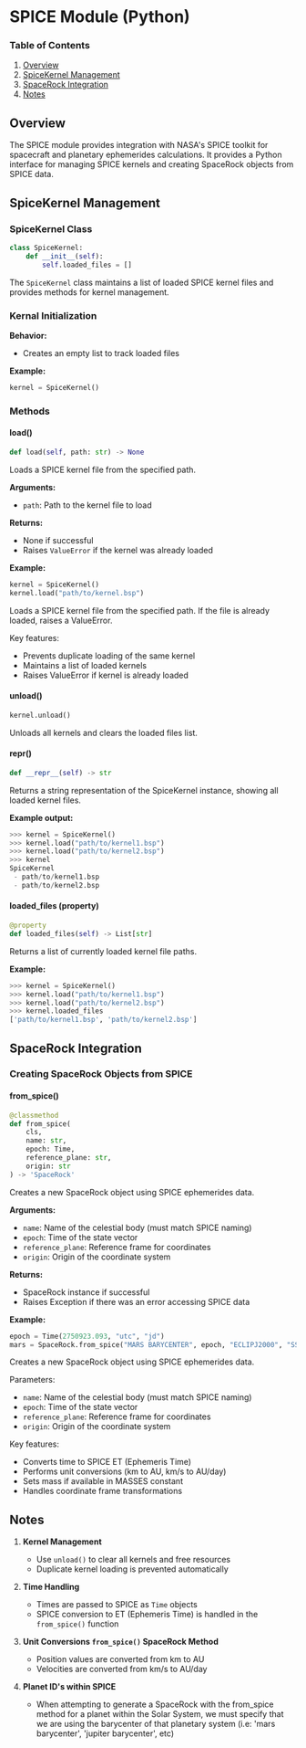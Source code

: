 # SPICE Module (Python)

### Table of Contents
1. [Overview](#overview)
2. [SpiceKernel Management](#spicekernel-management)
3. [SpaceRock Integration](#spacerock-integration)
4. [Notes](#notes)

## Overview

The SPICE module provides integration with NASA's SPICE toolkit for spacecraft and planetary ephemerides calculations. It provides a Python interface for managing SPICE kernels and creating SpaceRock objects from SPICE data.

## SpiceKernel Management

### SpiceKernel Class
```python
class SpiceKernel:
    def __init__(self):
        self.loaded_files = []
```

The `SpiceKernel` class maintains a list of loaded SPICE kernel files and provides methods for kernel management.

### Kernal Initialization


**Behavior:**
- Creates an empty list to track loaded files

**Example:**
```python
kernel = SpiceKernel()
```

### Methods

#### load()
```python
def load(self, path: str) -> None
```

Loads a SPICE kernel file from the specified path.

**Arguments:**
- `path`: Path to the kernel file to load

**Returns:**
- None if successful
- Raises `ValueError` if the kernel was already loaded

**Example:**
```python
kernel = SpiceKernel()
kernel.load("path/to/kernel.bsp")
```
Loads a SPICE kernel file from the specified path. If the file is already loaded, raises a ValueError.

Key features:
- Prevents duplicate loading of the same kernel
- Maintains a list of loaded kernels
- Raises ValueError if kernel is already loaded

#### unload()
```python
kernel.unload()
```
Unloads all kernels and clears the loaded files list.

#### __repr__()
```python
def __repr__(self) -> str
```
Returns a string representation of the SpiceKernel instance, showing all loaded kernel files.

**Example output:**
```python
>>> kernel = SpiceKernel()
>>> kernel.load("path/to/kernel1.bsp")
>>> kernel.load("path/to/kernel2.bsp")
>>> kernel
SpiceKernel
 - path/to/kernel1.bsp
 - path/to/kernel2.bsp
```

#### loaded_files (property)
```python
@property
def loaded_files(self) -> List[str]
```
Returns a list of currently loaded kernel file paths.

**Example:**
```python
>>> kernel = SpiceKernel()
>>> kernel.load("path/to/kernel1.bsp")
>>> kernel.load("path/to/kernel2.bsp")
>>> kernel.loaded_files
['path/to/kernel1.bsp', 'path/to/kernel2.bsp']
```

## SpaceRock Integration

### Creating SpaceRock Objects from SPICE

#### from_spice()
```python
@classmethod
def from_spice(
    cls,
    name: str,
    epoch: Time,
    reference_plane: str,
    origin: str
) -> 'SpaceRock'
```

Creates a new SpaceRock object using SPICE ephemerides data.

**Arguments:**
- `name`: Name of the celestial body (must match SPICE naming)
- `epoch`: Time of the state vector
- `reference_plane`: Reference frame for coordinates
- `origin`: Origin of the coordinate system

**Returns:**
- SpaceRock instance if successful
- Raises Exception if there was an error accessing SPICE data

**Example:**
```python
epoch = Time(2750923.093, "utc", "jd")
mars = SpaceRock.from_spice("MARS BARYCENTER", epoch, "ECLIPJ2000", "SSB")
```

Creates a new SpaceRock object using SPICE ephemerides data.

Parameters:
- `name`: Name of the celestial body (must match SPICE naming)
- `epoch`: Time of the state vector
- `reference_plane`: Reference frame for coordinates
- `origin`: Origin of the coordinate system

Key features:
- Converts time to SPICE ET (Ephemeris Time)
- Performs unit conversions (km to AU, km/s to AU/day)
- Sets mass if available in MASSES constant
- Handles coordinate frame transformations

## Notes

1. **Kernel Management**
   - Use `unload()` to clear all kernels and free resources
   - Duplicate kernel loading is prevented automatically

2. **Time Handling**
   - Times are passed to SPICE as `Time` objects
   - SPICE conversion to ET (Ephemeris Time) is handled in the `from_spice()` function

3. **Unit Conversions `from_spice()` SpaceRock Method**
   - Position values are converted from km to AU
   - Velocities are converted from km/s to AU/day

4. **Planet ID's within SPICE**
   - When attempting to generate a SpaceRock with the from_spice method for a planet within the Solar System, we must specify that we are using the barycenter of that planetary system (i.e: 'mars barycenter', 'jupiter barycenter', etc)